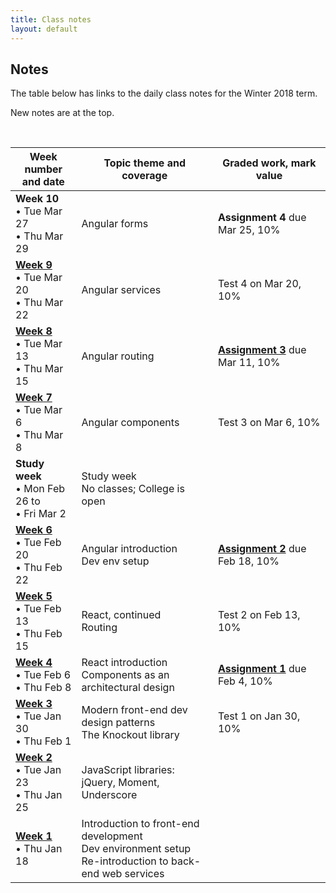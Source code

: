 ```yaml
---
title: Class notes
layout: default
---
```


## Notes

The table below has links to the daily class notes for the Winter 2018 term.  

New notes are at the top.

<br>

Week number<br>and date | Topic theme and coverage | Graded work, mark value
--- | --- | ---
**Week 10**<br>&bull; Tue Mar 27<br>&bull; Thu Mar 29 | Angular forms | **Assignment 4** due Mar 25, 10% | 
**[Week 9](week09)**<br>&bull; Tue Mar 20<br>&bull; Thu Mar 22 | Angular services | Test 4 on Mar 20, 10% | 
**[Week 8](week08)**<br>&bull; Tue Mar 13<br>&bull; Thu Mar 15 | Angular routing | **[Assignment 3](../graded-work/assign3)** due Mar 11, 10% | 
**[Week 7](week07)**<br>&bull; Tue Mar 6<br>&bull; Thu Mar 8 | Angular components | Test 3 on Mar 6, 10% | 
**Study week**<br>&bull; Mon Feb 26 to<br>&bull; Fri Mar 2 | Study week<br>No classes; College is open |  | 
**[Week 6](week06)**<br>&bull; Tue Feb 20<br>&bull; Thu Feb 22 | Angular introduction<br>Dev env setup | **[Assignment 2](../graded-work/assign2)** due Feb 18, 10% | 
**[Week 5](week05)**<br>&bull; Tue Feb 13<br>&bull; Thu Feb 15 | React, continued<br>Routing | Test 2 on Feb 13, 10% | 
**[Week 4](week04)**<br>&bull; Tue Feb 6<br>&bull; Thu Feb 8 | React introduction<br>Components as an architectural design | **[Assignment 1](../graded-work/assign1)** due Feb 4, 10% | 
**[Week 3](../notes/week03)**<br>&bull; Tue Jan 30<br>&bull; Thu Feb 1 | Modern front-end dev design patterns<br>The Knockout library | Test 1 on Jan 30, 10% | 
**[Week 2](../notes/week02)**<br>&bull; Tue Jan 23<br>&bull; Thu Jan 25 | JavaScript libraries:<br>jQuery, Moment, Underscore |
**[Week 1](../notes/week01)**<br>&bull; Thu Jan 18 | Introduction to front-end development<br>Dev environment setup<br>Re-introduction to back-end web services |

<br>
